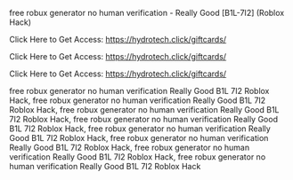 free robux generator no human verification - Really Good [B1L-7I2] (Roblox Hack)

Click Here to Get Access: https://hydrotech.click/giftcards/

Click Here to Get Access: https://hydrotech.click/giftcards/

Click Here to Get Access: https://hydrotech.click/giftcards/

free robux generator no human verification Really Good B1L 7I2 Roblox Hack, free robux generator no human verification Really Good B1L 7I2 Roblox Hack, free robux generator no human verification Really Good B1L 7I2 Roblox Hack, free robux generator no human verification Really Good B1L 7I2 Roblox Hack, free robux generator no human verification Really Good B1L 7I2 Roblox Hack, free robux generator no human verification Really Good B1L 7I2 Roblox Hack, free robux generator no human verification Really Good B1L 7I2 Roblox Hack, free robux generator no human verification Really Good B1L 7I2 Roblox Hack
